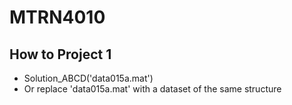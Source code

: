 # MTRN4010

## How to Project 1
- Solution_ABCD('data015a.mat')
- Or replace 'data015a.mat' with a dataset of the same structure
